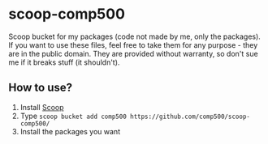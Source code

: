 # scoop-comp500
Scoop bucket for my packages (code not made by me, only the packages). If you want to use these files, feel free to take them for any purpose - they are in the public domain. They are provided without warranty, so don't sue me if it breaks stuff (it shouldn't).

## How to use?
1. Install [Scoop](https://github.com/lukesampson/scoop/wiki/Quick-Start)
1. Type `scoop bucket add comp500 https://github.com/comp500/scoop-comp500/`
1. Install the packages you want
